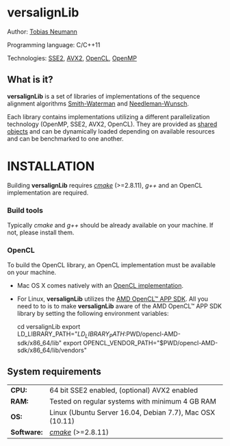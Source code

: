 # versalignLib

Author: [Tobias Neumann](mailto:tobias.neumann.at@gmail.com)

Programming language: C/C++11

Technologies: [SSE2](https://en.wikipedia.org/wiki/SSE2), [AVX2](https://en.wikipedia.org/wiki/Advanced_Vector_Extensions), [OpenCL](https://www.khronos.org/opencl/), [OpenMP](www.openmp.org)

What is it?
-----------

**versalignLib** is a set of libraries of implementations of the sequence alignment algorithms
[Smith-Waterman](https://en.wikipedia.org/wiki/Smith%E2%80%93Waterman_algorithm)
and [Needleman-Wunsch](https://en.wikipedia.org/wiki/Needleman%E2%80%93Wunsch_algorithm).

Each library contains implementations utilizing a different
parallelization technology (OpenMP, SSE2, AVX2, OpenCL). They are provided as [shared objects](https://en.wikipedia.org/wiki/Dynamic_loading)
and can be dynamically loaded depending on available resources and can be benchmarked to one another.

INSTALLATION
============

Building **versalignLib** requires *[cmake](http://www.cmake.org/)* (>=2.8.11), *g++* and an OpenCL implementation are required.

### Build tools

Typically *cmake* and *g++* should be already available on your machine. If not, please install them.

### OpenCL

To build the OpenCL library, an OpenCL implementation must be available on your machine.

* Mac OS X comes natively with an [OpenCL implementation](https://developer.apple.com/opencl/).

* For Linux, **versalignLib** utilizes the [AMD OpenCL™ APP SDK](http://developer.amd.com/appsdk). All you need to to is to make **versalignLib** aware of the AMD OpenCL™ APP SDK library by setting the following environment variables:


    cd versalignLib
    export LD_LIBRARY_PATH="$LD_LIBRARY_PATH:$PWD/opencl-AMD-sdk/x86_64/lib"
    export OPENCL_VENDOR_PATH="$PWD/opencl-AMD-sdk/x86_64/lib/vendors"
   



System requirements
-------------------

<dl>
<table>
  <tbody>
    <tr>
      <td><b>CPU:</b></td>
      <td>64 bit SSE2 enabled, (optional) AVX2 enabled</td>
    </tr>
    <tr>
      <td><b>RAM:</b></td>
      <td>Tested on regular systems with minimum 4 GB RAM</td>
    </tr>
    <tr>
      <td><b>OS:</b></td>
      <td>Linux (Ubuntu Server 16.04, Debian 7.7), Mac OSX (10.11) </td>
    </tr>
    <tr>
      <td><b>Software:</b></td>
      <td><a href="https://cmake.org/"><i>cmake</i></a> (>=2.8.11)</td>
    </tr>
  </tbody>
</table>
</dl>


